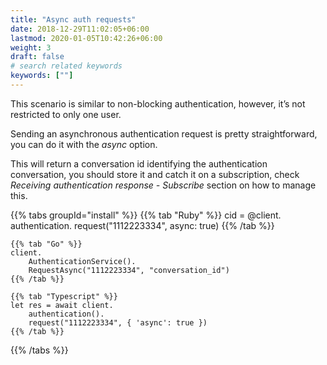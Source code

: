 ```yaml
---
title: "Async auth requests"
date: 2018-12-29T11:02:05+06:00
lastmod: 2020-01-05T10:42:26+06:00
weight: 3
draft: false
# search related keywords
keywords: [""]
---
```


This scenario is similar to non-blocking authentication, however, it’s not restricted to only one user.

Sending an asynchronous authentication request is pretty straightforward, you can do it with the _async_ option.

This will return a conversation id identifying the authentication conversation, you should store it and catch it on a subscription, check _Receiving authentication response - Subscribe_ section on how to manage this.

{{% tabs groupId="install" %}}
    {{% tab "Ruby" %}}
    cid = @client.
        authentication.
        request("1112223334", async: true)
    {{% /tab %}}

    {{% tab "Go" %}}
    client.
        AuthenticationService().
        RequestAsync("1112223334", "conversation_id")
    {{% /tab %}}

    {{% tab "Typescript" %}}
    let res = await client.
        authentication().
        request("1112223334", { 'async': true })
    {{% /tab %}}
{{% /tabs %}}
